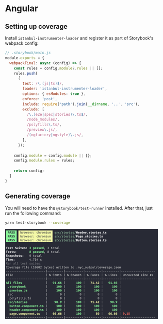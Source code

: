 # Angular

## Setting up coverage

Install `istanbul-instrumenter-loader` and register it as part of Storybook's webpack config:

```js
// .storybook/main.js
module.exports = {
  webpackFinal: async (config) => {
    const rules = config.module?.rules || [];
    rules.push(
      {
        test: /\.(js|ts)$/,
        loader: 'istanbul-instrumenter-loader',
        options: { esModules: true },
        enforce: 'post',
        include: require('path').join(__dirname, '..', 'src'),
        exclude: [
          /\.(e2e|spec|stories)\.ts$/,
          /node_modules/,
          /polyfills\.ts/,
          /preview\.js/,
          /(ngfactory|ngstyle)\.js/,
        ],
      });

    config.module = config.module || {};
    config.module.rules = rules;

    return config;
  }
}
```

## Generating coverage

You will need to have the `@storybook/test-runner` installed. After that, just run the following command:

```sh
yarn test-storybook --coverage
```

![](coverage-cli.png)